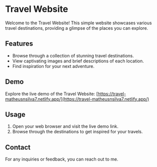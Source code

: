 # Travel Website

Welcome to the Travel Website! This simple website showcases various travel destinations, providing a glimpse of the places you can explore.

## Features

- Browse through a collection of stunning travel destinations.
- View captivating images and brief descriptions of each location.
- Find inspiration for your next adventure.

## Demo

Explore the live demo of the Travel Website: [https://travel-matheusnsilva7.netlify.app/](https://travel-matheusnsilva7.netlify.app/)

## Usage

1. Open your web browser and visit the live demo link.
2. Browse through the destinations to get inspired for your travels.

## Contact

For any inquiries or feedback, you can reach out to me.
